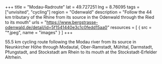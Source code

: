 +++
title = "Modau-Radroute"
lat = 49.727251
lng = 8.76095
tags = ["unvisited", "cycling"]
region = "Odenwald"
description = "Follow the 44 km tributary of the Rhine from its source in the Odenwald through the Ried to its mouth"
urls = "https://www.bergstrasse-odenwald.de/detail/id=5f1541440e3c1c0fedd15aa0"
resources = [
    { src = "*.jpeg", name = "images" }
]
+++

55.5 km cycling route following the Modau river from its source in Neunkircher Höhe through Modautal, Ober-Ramstadt, Mühltal, Darmstadt, Pfungstadt, and Stockstadt am Rhein to its mouth at the Stockstadt-Erfelder Altrhein.
